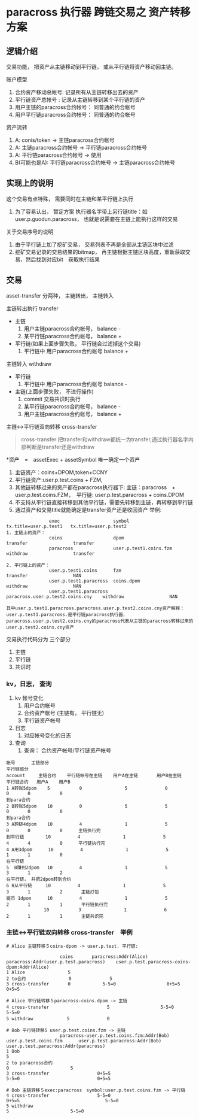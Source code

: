# paracross 执行器 跨链交易之 资产转移方案

## 逻辑介绍

交易功能， 把资产从主链移动到平行链， 或从平行链将资产移动回主链。

账户模型
 1. 合约资产移动总帐号: 记录所有从主链转移出去的资产
 1. 平行链资产总帐号 :  记录从主链转移到某个平行链的资产
 1. 用户主链的paracross合约帐号： 同普通的约合帐号
 1. 用户平行链paracross合约帐号： 同普通的约合帐号

资产流转
 1. A: conis/token -> 主链paracross合约帐号
 1. A: 主链paracross合约帐号 -> 平行链paracross合约帐号
 1. A: 平行链paracross合约帐号 -> 使用
 1. B(可能也是A): 平行链paracross合约帐号 -> 主链paracross合约帐号

## 实现上的说明

这个交易有点特殊， 需要同时在主链和某平行链上执行
 1. 为了容易认出， 暂定方案 执行器名字带上另行链title：如 user.p.guodun.paracross， 也就是说需要在主链上能执行这样的交易

关于交易序号的说明
 1. 由于平行链上加了挖矿交易， 交易列表不再是全部从主链区块中过滤
 1. 挖矿交易记录的交易结果的bitmap， 再主链根据主链区块高度，重新获取交易，然后找到对应bit　获取执行结果

## 交易

asset-transfer 分两种， 主链转出， 主链转入


主链转出执行 transfer
 * 主链
   1. 用户主链paracross合约帐号， balance -
   1. 某平行链paracross合约帐号， balance +
 * 平行链(如果上面步骤失败， 平行链会过滤掉这个交易)
   1. 平行链中 用户paracross合约帐号  balance +

主链转入 withdraw
 * 平行链
   1. 平行链中 用户paracross合约帐号  balance -
 * 主链(上面步骤失败， 不进行操作)
   1. commit 交易共识时执行
   1. 某平行链paracross合约帐号， balance -
   1. 用户主链paracross合约帐号， balance +

主链<->平行链双向转移 cross-transfer
>cross-transfer 把transfer和withdraw都统一为transfer,通过执行器名字内部判断是transfer还是withdraw

*资产　=　assetExec + assetSymbol 唯一确定一个资产
  1. 主链资产：coins+DPOM,token+CCNY
  1. 平行链资产:user.p.test.coins + FZM,
  1. 其他链转移过来的资产都在paracross执行器下: 主链：paracross　+ user.p.test.coins.FZM，　平行链: user.p.test.paracross + coins.DPOM
  1. 不支持从平行链直接转移到其他平行链，需要先转移到主链，再转移到平行链
  1. 通过资产和交易title就能确定是transfer资产还是收回资产
举例:
```
				exec                    symbol                              tx.title=user.p.test1   tx.title=user.p.test2
1. 主链上的资产：
				coins                   dpom                                 transfer                 transfer
				paracross               user.p.test1.coins.fzm              withdraw                 transfer

2. 平行链上的资产：
				user.p.test1.coins      fzm                                 transfer                 NAN
                user.p.test1.paracross  coins.dpom                           withdraw                 NAN
                user.p.test1.paracross  paracross.user.p.test2.coins.cny    withdraw                 NAN

其中user.p.test1.paracross.paracross.user.p.test2.coins.cny资产解释：
user.p.test1.paracross.是平行链paracross执行器，　paracross.user.p.test2.coins.cny的paracross代表从主链的paracross转移过来的user.p.test2.coins.cny资产
```

交易执行代码分为 三个部分
 1. 主链
 1. 平行链
 1. 共识时

### kv，日志， 查询

 1. kv 帐号变化
    1. 用户合约帐号
    1.  合约资产帐号 (主链有， 平行链无)
    1. 平行链资产帐号
 1. 日志
    1. 对应帐号变化的日志
 1. 查询
    1. 查询： 合约资产帐号/平行链资产帐号

```
帐号      主链部分                                                     平行链部分
account     主链合约    平行链帐号在主链    用户A在主链       用户B在主链     平行链合约   用户A    用户B
1 A转账5dpom    5           0                5              0               0       0           0
到para合约
2 B转账5dpom    10          0                5              5               0       0           0
到para合约
3 A跨链4dpom    10          4                1              5               0       0           0      主链执行完
到平行链        10          4                1              5               4       4           0      平行链执行完
4 A用3dpom      10          4                1              5               1       1           0
在平行链
5  B赚到2dpom   10          4                1              5               3       1           2
在平行链， 并把2dpom转到合约
6 B从平行链     10          4                1              5               3       1           2       主链打包
提币 1dpom      10          4                1              5               2       1           1       平行链执行完
              10           3                1              6               2       1           1       主链共识完
```

### 主链<->平行链双向转移 cross-transfer　举例
```
# Alice 主链转移５coins-dpom -> user.p.test. 平行链:

                    coins       paracross:Addr(Alice)   paracross:Addr(user.p.test.paracross)    user.p.test.paracross-coins-dpom:Addr(Alice) 
1 Alice                5
2 to合约                0　　　　　　　　 5       
3 cross-transfer       0            5-5=0                   0+5=5                                          0+5=5

# Alice 平行链转移５paracross-coins.dpom -> 主链
4 cross-transfer                    　5                   5-5=0                                       5-5=0
5 withdraw           　5              0

# Bob 平行链转移5 user.p.test.coins.fzm -> 主链
                    paracross-user.p.test.coins.fzm:Addr(Bob)    user.p.test.coins.fzm      user.p.test.paracross:Addr(Bob)   user.p.test.paracross:Addr(paracross)
1 Bob                                                                       5
2 to paracross合约　　            　　　　　　　　                               0                       5       
3 cross-transfer                  0+5=5                                                             5-5=0                             0+5=5     

# Bob 主链转移５exec:paracross　symbol:user.p.test.coins.fzm -> 平行链
4 cross-transfer                  5-5=0                                                             0+5=5                                5-5=0
5 withdraw                                                                  5                       5-5=0


```